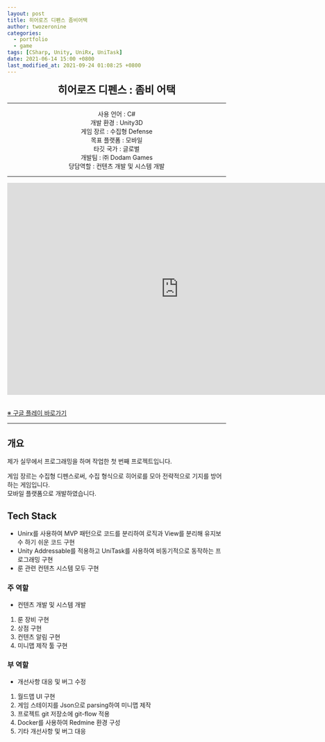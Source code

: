 ```yaml
---
layout: post
title: 히어로즈 디펜스 좀비어택
author: twozeronine
categories:
  - portfolio
  - game
tags: [CSharp, Unity, UniRx, UniTask]
date: 2021-06-14 15:00 +0800
last_modified_at: 2021-09-24 01:08:25 +0800
---
```


<center>
<span style=
"font-size:170%;
font-weight:bold">
히어로즈 디펜스 : 좀비 어택
</span>
</center>

---

<center>사용 언어 : C#</center>
<center>개발 환경 : Unity3D</center>
<center>게임 장르 : 수집형 Defense</center>
<center>목표 플랫폼 : 모바일</center>
<center>타깃 국가 : 글로벌</center>
<center>개발팀 : ㈜ Dodam Games</center>
<center>당담역할 : 컨텐츠 개발 및 시스템 개발</center>

---



<center>
<iframe width="788" height="488" src="https://www.youtube.com/embed/0Ct5K-o4hcI" title="YouTube video player" frameborder="0" allow="accelerometer; autoplay; clipboard-write; encrypted-media; gyroscope; picture-in-picture" allowfullscreen></iframe>
</center>

<br/>

[※ 구글 플레이 바로가기](https://play.google.com/store/apps/details?id=com.orangegames.android.free.strategy.defense.heroesdefens)


---

## 개요

제가 실무에서 프로그래밍을 하며 작업한 첫 번째 프로젝트입니다.

게임 장르는 수집형 디펜스로써, 수집 형식으로 히어로를 모아 전략적으로 기지를 방어하는 게임입니다.  
모바일 플랫폼으로 개발하였습니다.

## Tech Stack

- Unirx를 사용하여 MVP 패턴으로 코드를 분리하여 로직과 View를 분리해 유지보수 하기 쉬운 코드 구현
- Unity Addressable를 적용하고 UniTask를 사용하여 비동기적으로 동작하는 프로그래밍 구현
- 룬 관련 컨텐츠 시스템 모두 구현


### 주 역할

- 컨텐츠 개발 및 시스템 개발

1. 룬 장비 구현
2. 상점 구현
3. 컨텐츠 알림 구현
4. 미니맵 제작 툴 구현

### 부 역할

- 개선사항 대응 및 버그 수정

1. 월드맵 UI 구현
2. 게임 스테이지를 Json으로 parsing하여 미니맵 제작
3. 프로젝트 git 저장소에 git-flow 적용
4. Docker를 사용하여 Redmine 환경 구성
5. 기타 개선사항 및 버그 대응


